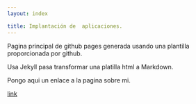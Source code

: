 ```yaml
---
layout: index

title: Implantación de  aplicaciones.
---
```

Pagina principal de github pages generada usando una plantilla proporcionada
por github.

Usa Jekyll pasa transformar una platilla html a Markdown.

Pongo aqui un enlace a la pagina sobre mi.

[link](about)

